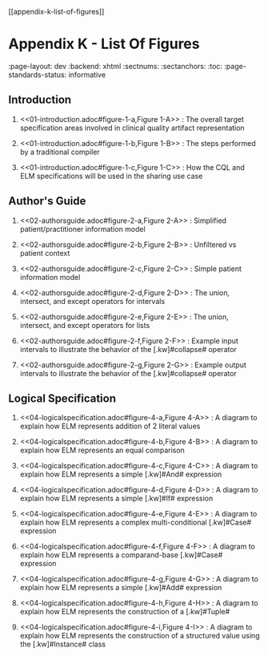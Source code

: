 [[appendix-k-list-of-figures]]
# Appendix K - List Of Figures
:page-layout: dev
:backend: xhtml
:sectnums:
:sectanchors:
:toc:
:page-standards-status: informative

## Introduction

1.  <<01-introduction.adoc#figure-1-a,Figure 1-A>> : The overall target specification areas involved in clinical quality artifact representation

2.  <<01-introduction.adoc#figure-1-b,Figure 1-B>> : The steps performed by a traditional compiler

3.  <<01-introduction.adoc#figure-1-c,Figure 1-C>> : How the CQL and ELM specifications will be used in the sharing use case

## Author's Guide

1.  <<02-authorsguide.adoc#figure-2-a,Figure 2-A>> : Simplified patient/practitioner information model

2.  <<02-authorsguide.adoc#figure-2-b,Figure 2-B>> : Unfiltered vs patient context

3.  <<02-authorsguide.adoc#figure-2-c,Figure 2-C>> : Simple patient information model

4.  <<02-authorsguide.adoc#figure-2-d,Figure 2-D>> : The union, intersect, and except operators for intervals

5.  <<02-authorsguide.adoc#figure-2-e,Figure 2-E>> : The union, intersect, and except operators for lists

6.  <<02-authorsguide.adoc#figure-2-f,Figure 2-F>> : Example input intervals to illustrate the behavior of the [.kw]#collapse# operator

7.  <<02-authorsguide.adoc#figure-2-g,Figure 2-G>> : Example output intervals to illustrate the behavior of the [.kw]#collapse# operator

## Logical Specification

1.  <<04-logicalspecification.adoc#figure-4-a,Figure 4-A>> : A diagram to explain how ELM represents addition of 2 literal values

2.  <<04-logicalspecification.adoc#figure-4-b,Figure 4-B>> : A diagram to explain how ELM represents an equal comparison

3.  <<04-logicalspecification.adoc#figure-4-c,Figure 4-C>> : A diagram to explain how ELM represents a simple [.kw]#And# expression

4.  <<04-logicalspecification.adoc#figure-4-d,Figure 4-D>> : A diagram to explain how ELM represents a simple [.kw]#If# expression

5.  <<04-logicalspecification.adoc#figure-4-e,Figure 4-E>> : A diagram to explain how ELM represents a complex multi-conditional [.kw]#Case# expression

6.  <<04-logicalspecification.adoc#figure-4-f,Figure 4-F>> : A diagram to explain how ELM represents a comparand-base [.kw]#Case# expression

7.  <<04-logicalspecification.adoc#figure-4-g,Figure 4-G>> : A diagram to explain how ELM represents a simple [.kw]#Add# expression

8.  <<04-logicalspecification.adoc#figure-4-h,Figure 4-H>> : A diagram to explain how ELM represents the construction of a [.kw]#Tuple#

9.  <<04-logicalspecification.adoc#figure-4-i,Figure 4-I>> : A diagram to explain how ELM represents the construction of a structured value using the [.kw]#Instance# class
